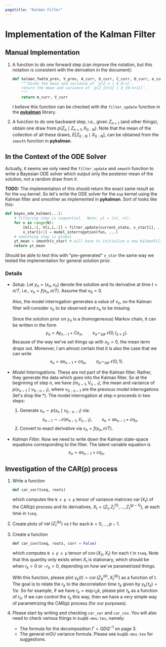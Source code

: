 ```yaml
---
pagetitle: "Kalman Filter"
---
```


# Implementation of the Kalman Filter

## Manual Implementation

1. A function to do one forward step (can improve the notation, but this notation is consistent with the derivation in the document):

    ```python
	def kalman_fwd(m_prev, V_prev, A_curr, b_curr, C_curr, D_curr, e_curr, F_new):
		"""Given the mean and variance of `p(Z_n | X_0:n)`, 
		return the mean and variance of `p(Z_{n+1} | X_{0:n+1})`.
		"""
		return m_curr, V_curr
	```
	
    I believe this function can be checked with the `filter_update` function in the [**pykalman**](https://pykalman.github.io/) library.

2. A function to do one backward step, i.e., given $Z_{n+1}$ (and other things), obtain one draw from $p(Z_n \mid Z_{n+1}, X_{0:N})$.  Note that the mean of the collection of all these draws, $E[Z_{0:N} \mid X_{0:N}]$, can be obtained from the `smooth` function in **pykalman**.

## In the Context of the ODE Solver

Actually, it seems we only need the `filter_update` and `smooth` function to write a Bayesian ODE solver which output only the posterior mean of the solution, not a random draw from it.

**TODO:** The implementation of this should return the exact same result as for the `exp` kernel.  So let's write the ODE solver for the `exp` kernel using the Kalman filter and smoother as implemented in **pykalman**.  Sort of looks like this:

```python
def bayes_ode_kalman(...):
    # filtering step is sequential.  Note: yt = (xt, vt).
    for n in range(N):
	    [m[i,:], V[i,i,:]] = filter_update(current_state, v_star[i], ...)
		v_star[i+1] = model_interrogation(fun, ...)
	# smoothing step is global
	yt_mean = smooth(v_star) # will have to initialize a new KalmanFilter object
	return yt_mean
```

Should be able to test this with "pre-generated" `v_star` the same way we tested the implementation for general solution prior.

### Details

- *Setup.* Let $y_n = (x_n, v_n)$ denote the solution and its derivative at time $t = n/T$, i.e., $v_n = f(x_n, n/T)$.  Assume that $x_0 = 0$.  

    Also, the model interrogation generates a value of $v_n$, so the Kalman filter will consider $v_n$ to be observed and $x_n$ to be missing.  
	
	Since the solution prior on $y_n$ is a (homogeneous) Markov chain, it can be written in the form
	$$
	y_n = A y_{n-1} + C \varepsilon_n, \qquad \varepsilon_n \sim_{iid} \mathcal N(0, I_{2\times 2}).
	$$
	Because of the way we've set things up with $x_0 = 0$, the mean term drops out.  Moreover, I am almost certain that it is also the case that we can write
	$$
	x_n = a x_{n-1} + c \eta_n, \qquad \eta_n \sim_{iid} \mathcal N(0, 1).
	$$
	

- *Model Interrogations.*  These are not part of the Kalman filter.  Rather, they generate the data which goes into the Kalman filter.  So at the beginning of step $n$, we have $(m_{n-1}, V_{n-1})$, the mean and variance of $p(x_{n-1} \mid v_{0:n-1})$, where $v_{0:n-1}$ are the previous model interrogations (let's drop the *).  The model interrogation at step $n$ proceeds in two steps:

    1.  Generate $x_n \sim p(x_n \mid v_{0:n-1})$ via:
	    $$
		x_{n-1} \sim \mathcal N(m_{n-1}, V_{n-1}), \qquad x_n = a x_{n-1} + c \eta_n.
		$$
	2.  Convert to exact derivative via $v_n = f(x_n, n/T)$.

<!-- Here's some Python pseudocode: -->

<!--     ```python -->
<!-- 	# please improve notation -->
<!-- 	def interrogate_v(m_prev, V_prev, a, c, ode_fun, t_curr): -->
<!-- 	    # generate x_curr -->
<!-- 		x_prev = random_normal(m_prev, V_prev) # draw from p(x_prev | all interrogations up to t_prev) -->
<!-- 		x_curr = a * x_prev + c * random_normal(0, 1) # draw p(x_curr | x_prev) -->
<!-- 		# convert to "interrogation" -->
<!-- 		v_curr = ode_fun(x_curr, t_curr)  -->
<!-- 		return v_curr -->
<!-- 	``` -->

- *Kalman Filter.*  Now we need to write down the Kalman state-space equations corresponding to the filter.  The latent variable equation is
    $$
	x_n = a x_{n-1} + c \eta_n.
	$$
	
## Investigation of the CAR(p) process

1.  Write a function

    ```python
	def car_var(tseq, roots)
	```
	
	which computes the `N x p x p` tensor of variance matrices $\operatorname{var}(X_t)$ of the CAR(p) process and its derivatives, $X_t = (Z_t, Z_t^{(1)}, \ldots, Z_t^{(p-1)})$, at each time in `tseq`.
	
2.  Create plots of $\operatorname{var}(Z_t^{(k)})$ vs $t$ for each $k = 0, \ldots, p-1$.  


3.  Create a function

    ```python
    def car_cov(tseq, roots, corr = False)
    ```
   
    which computes `N x p x p` tensor of  $\operatorname{cov}(X_0, X_t)$  for each $t$ in `tseq`.  Note that this quantity only exists when $X_t$ is stationary, which should be when $r_k > 0$ or $-r_k > 0$, depending on how we've parametrized things.  
	
	With this function, please plot $\gamma_k(t) = \operatorname{cor}(Z_0^{(k)}, X_t^{(k)})$ as a function of $t$.  The goal is to relate the $r_k$ to the decorrelation time $\tau_k$ given by $\gamma_k(\tau_k) = 1/e$.  So for example, if we have $r_k = \exp{r_0 k}$, please plot $\tau_k$ as a function of $r_0$.  If we can control the $\tau_k$ this way, then we have a very simple way of parametrizing the CAR(p) process (for our purposes).

4.  Please start by writing and checking `car_var` and `car_cov`.  You will also need to check various things in `buqDE-mou.tex`, namely:

    - The formula for the decomposition $\Gamma = Q D Q^{-1}$ on page 3.
	- The general mOU variance formula.  Please see `buqDE-mou.tex` for suggestions.
